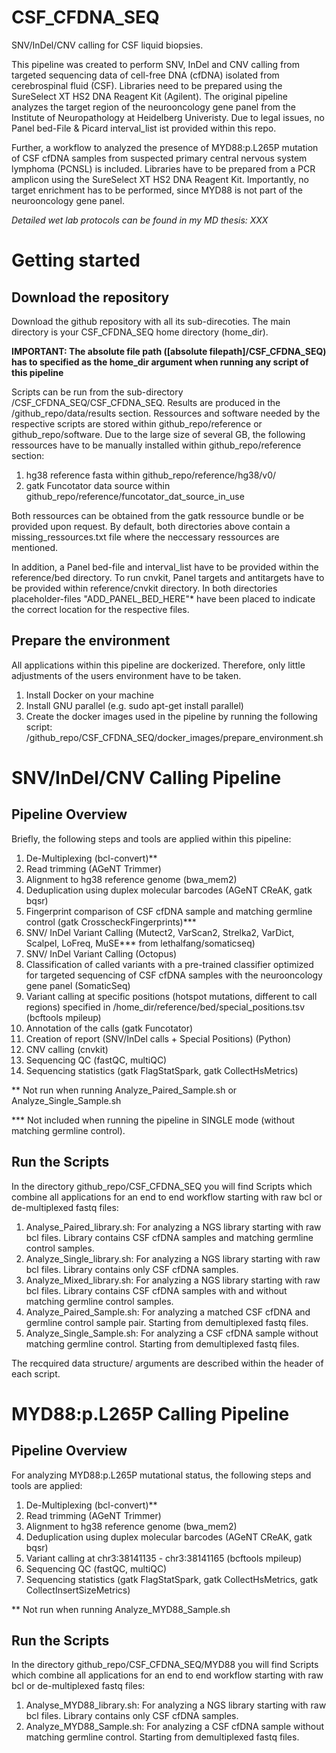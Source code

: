 # CSF_CFDNA_SEQ
SNV/InDel/CNV calling for CSF liquid biopsies.

This pipeline was created to perform SNV, InDel and CNV calling from targeted sequencing data of cell-free DNA (cfDNA) isolated from cerebrospinal fluid (CSF). Libraries need to be prepared using the SureSelect XT HS2 DNA Reagent Kit (Agilent). The original pipeline analyzes the target region of the neurooncology gene panel from the Institute of Neuropathology at Heidelberg Univeristy. Due to legal issues, no Panel bed-File & Picard interval_list ist provided within this repo.

Further, a workflow to analyzed the presence of MYD88:p.L265P mutation of CSF cfDNA samples from suspected primary central nervous system lymphoma (PCNSL) is included. Libraries have to be prepared from a PCR amplicon using the SureSelect XT HS2 DNA Reagent Kit. Importantly, no target enrichment has to be performed, since MYD88 is not part of the neurooncology gene panel.

*Detailed wet lab protocols can be found in my MD thesis: XXX*

# Getting started

## Download the repository
Download the github repository with all its sub-direcoties. The main directory is your CSF_CFDNA_SEQ home directory (home_dir).

**IMPORTANT: The absolute file path ([absolute filepath]/CSF_CFDNA_SEQ) has to specified as the home_dir argument when running any script of this pipeline**

Scripts can be run from the sub-directory /CSF_CFDNA_SEQ/CSF_CFDNA_SEQ. Results are produced in the /github_repo/data/results section. Ressources and software needed by the respective scripts are stored within github_repo/reference or github_repo/software. Due to the large size of several GB, the following ressources have to be manually installed within github_repo/reference section:

1. hg38 reference fasta within github_repo/reference/hg38/v0/
2. gatk Funcotator data source within github_repo/reference/funcotator_dat_source_in_use

Both ressources can be obtained from the gatk ressource bundle or be provided upon request. By default, both directories above contain a missing_ressources.txt file where the neccessary ressources are mentioned.

In addition, a Panel bed-file and interval_list have to be provided within the reference/bed directory. To run cnvkit, Panel targets and antitargets have to be provided within reference/cnvkit directory. In both directories placeholder-files "ADD_PANEL_BED_HERE"* have been placed to indicate the correct location for the respective files.

## Prepare the environment
All applications within this pipeline are dockerized. Therefore, only little adjustments of the users environment have to be taken.

1. Install Docker on your machine
2. Install GNU parallel (e.g. sudo apt-get install parallel)
3. Create the docker images used in the pipeline by running the following script: /github_repo/CSF_CFDNA_SEQ/docker_images/prepare_environment.sh

# SNV/InDel/CNV Calling Pipeline

## Pipeline Overview
Briefly, the following steps and tools are applied within this pipeline:

1. De-Multiplexing (bcl-convert)**
2. Read trimming (AGeNT Trimmer)
3. Alignment to hg38 reference genome (bwa_mem2)
4. Deduplication using duplex molecular barcodes (AGeNT CReAK, gatk bqsr)
5. Fingerprint comparison of CSF cfDNA sample and matching germline control (gatk CrosscheckFingerprints)***
6. SNV/ InDel Variant Calling (Mutect2, VarScan2, Strelka2, VarDict, Scalpel, LoFreq, MuSE*** from lethalfang/somaticseq)
7. SNV/ InDel Variant Calling (Octopus)
8. Classification of called variants with a pre-trained classifier optimized for targeted sequencing of CSF cfDNA samples with the neurooncology gene panel (SomaticSeq) 
9. Variant calling at specific positions (hotspot mutations, different to call regions) specified in /home_dir/reference/bed/special_positions.tsv (bcftools mpileup)
10. Annotation of the calls (gatk Funcotator)
11. Creation of report (SNV/InDel calls + Special Positions) (Python)
12. CNV calling (cnvkit)
13. Sequencing QC (fastQC, multiQC)
14. Sequencing statistics (gatk FlagStatSpark, gatk CollectHsMetrics)

** Not run when running Analyze_Paired_Sample.sh or Analyze_Single_Sample.sh

*** Not included when running the pipeline in SINGLE mode (without matching germline control).

## Run the Scripts
In the directory github_repo/CSF_CFDNA_SEQ you will find Scripts which combine all applications for an end to end workflow starting with raw bcl or de-multiplexed fastq files:

1. Analyse_Paired_library.sh: For analyzing a NGS library starting with raw bcl files. Library contains CSF cfDNA samples and matching germline control samples.
2. Analyze_Single_library.sh: For analyzing a NGS library starting with raw bcl files. Library contains only CSF cfDNA samples.
3. Analyze_Mixed_library.sh: For analyzing a NGS library starting with raw bcl files. Library contains CSF cfDNA samples with and without matching germline control samples.
4. Analyze_Paired_Sample.sh: For analyzing a matched CSF cfDNA and germline control sample pair. Starting from demultiplexed fastq files.
4. Analyze_Single_Sample.sh: For analyzing a CSF cfDNA sample without matching germline control. Starting from demultiplexed fastq files.

The recquired data structure/ arguments are described within the header of each script.

# MYD88:p.L265P Calling Pipeline
## Pipeline Overview
For analyzing MYD88:p.L265P mutational status, the following steps and tools are applied:

1. De-Multiplexing (bcl-convert)**
2. Read trimming (AGeNT Trimmer)
3. Alignment to hg38 reference genome (bwa_mem2)
4. Deduplication using duplex molecular barcodes (AGeNT CReAK, gatk bqsr)
5. Variant calling at chr3:38141135 - chr3:38141165 (bcftools mpileup)
6. Sequencing QC (fastQC, multiQC)
7. Sequencing statistics (gatk FlagStatSpark, gatk CollectHsMetrics, gatk CollectInsertSizeMetrics)

** Not run when running Analyze_MYD88_Sample.sh

## Run the Scripts
In the directory github_repo/CSF_CFDNA_SEQ/MYD88 you will find Scripts which combine all applications for an end to end workflow starting with raw bcl or de-multiplexed fastq files:

1. Analyse_MYD88_library.sh: For analyzing a NGS library starting with raw bcl files. Library contains only CSF cfDNA samples.
2. Analyze_MYD88_Sample.sh: For analyzing a CSF cfDNA sample without matching germline control. Starting from demultiplexed fastq files.
